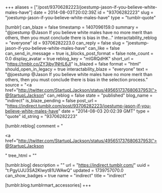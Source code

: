 +++
aliases = ["/post/93706282223/joestump-jason-if-you-believe-white-males-have"]
date = 2014-08-03T20:02:39Z
id = "93706282223"
slug = "joestump-jason-if-you-believe-white-males-have"
type = "tumblr-quote"

[tumblr]
can_blaze = false
timestamp = 1407096159.0
summary = "@joestump @Jason If you believe white males have no more merit than others, then you must conclude there is bias in the..."
interactability_reblog = "everyone"
id = 93706282223.0
can_reply = false
slug = "joestump-jason-if-you-believe-white-males-have"
can_like = false
can_send_in_message = true
is_blocks_post_format = false
note_count = 0.0
display_avatar = true
reblog_key = "mIGRQdHK"
short_url = "https://tmblr.co/ZY3jby1NHL6Jl"
is_blazed = false
format = "html"
should_open_in_legacy = true
interactability_blaze = "everyone"
text = "@joestump @Jason If you believe white males have no more merit than others, then you must conclude there is bias in the selection process."
source = "<a href=\"http://twitter.com/StartupLJackson/status/495651737680637953\">@StartupLJackson</a>"
can_reblog = false
state = "published"
blog_name = "indirect"
is_blaze_pending = false
post_url = "https://indirect.tumblr.com/post/93706282223/joestump-jason-if-you-believe-white-males-have"
date = "2014-08-03 20:02:39 GMT"
type = "quote"
id_string = "93706282223"

[tumblr.reblog]
comment = "<p><a href=\"http://twitter.com/StartupLJackson/status/495651737680637953\">@StartupLJackson</a></p>"
tree_html = ""

[tumblr.blog]
description = ""
url = "https://indirect.tumblr.com/"
uuid = "t:PgyUJU3SA2Klwyt81UWAwQ"
updated = 1739757070.0
can_show_badges = true
name = "indirect"
title = "indirect"

[tumblr.blog.tumblrmart_accessories]
+++
